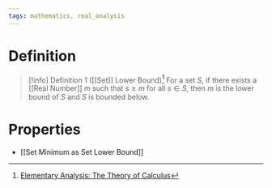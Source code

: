 ```yaml
---
tags: mathematics, real_analysis
---
```


# Definition

> [!info] Definition 1 ([[Set]] Lower Bound)[^1]
> For a set $S$, if there exists a [[Real Number]] $m$ such that $s \geq m$ for all $s \in S$, then $m$ is the lower bound of $S$ and $S$ is bounded below.

# Properties
- [[Set Minimum as Set Lower Bound]]

[^1]: [Elementary Analysis: The Theory of Calculus](zotero://open-pdf/library/items/GUY2WR3V?page=33)